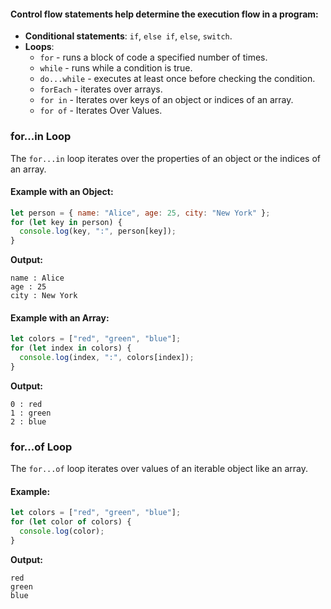 #### Control flow statements help determine the execution flow in a program:

- **Conditional statements**: `if`, `else if`, `else`, `switch`.
- **Loops**:
  - `for` - runs a block of code a specified number of times.
  - `while` - runs while a condition is true.
  - `do...while` - executes at least once before checking the condition.
  - `forEach` - iterates over arrays.
  - `for in` - Iterates over keys of an object or indices of an array.
  - `for of` - Iterates Over Values.

### **for...in Loop**
The `for...in` loop iterates over the properties of an object or the indices of an array.

#### Example with an Object:
```javascript
let person = { name: "Alice", age: 25, city: "New York" };
for (let key in person) {
  console.log(key, ":", person[key]); 
}
```
**Output:**
```
name : Alice
age : 25
city : New York
```

#### Example with an Array:
```javascript
let colors = ["red", "green", "blue"];
for (let index in colors) {
  console.log(index, ":", colors[index]); 
}
```
**Output:**
```
0 : red
1 : green
2 : blue
```

### **for...of Loop**
The `for...of` loop iterates over values of an iterable object like an array.

#### Example:
```javascript
let colors = ["red", "green", "blue"];
for (let color of colors) {
  console.log(color);
}
```
**Output:**
```
red
green
blue
```